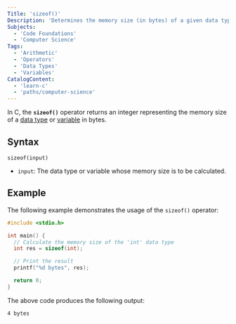 ```yaml
---
Title: 'sizeof()'
Description: 'Determines the memory size (in bytes) of a given data type or variable and returns it as an integer.'
Subjects:
  - 'Code Foundations'
  - 'Computer Science'
Tags:
  - 'Arithmetic'
  - 'Operators'
  - 'Data Types'
  - 'Variables'
CatalogContent:
  - 'learn-c'
  - 'paths/computer-science'
---
```


In C, the **`sizeof()`** operator returns an integer representing the memory size of a [data type](https://www.codecademy.com/resources/docs/c/data-types) or [variable](https://www.codecademy.com/resources/docs/c/variables) in bytes.

## Syntax

```pseudo
sizeof(input)
```

- `input`: The data type or variable whose memory size is to be calculated.

## Example

The following example demonstrates the usage of the `sizeof()` operator:

```c
#include <stdio.h>

int main() {
  // Calculate the memory size of the 'int' data type
  int res = sizeof(int);

  // Print the result
  printf("%d bytes", res);

  return 0;
}
```

The above code produces the following output:

```shell
4 bytes
```
